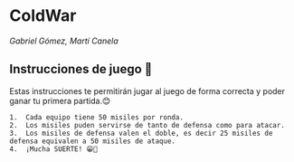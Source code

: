 # ColdWar
_Gabriel Gómez, Martí Canela_

## Instrucciones de juego 🚀

Estas instrucciones te permitirán jugar al juego de forma correcta y poder ganar tu primera partida.😊

	1.	Cada equipo tiene 50 misiles por ronda. 
	2.	Los misiles puden servirse de tanto de defensa como para atacar.
	3.	Los misiles de defensa valen el doble, es decir 25 misiles de defensa equivalen a 50 misiles de ataque.
	4.	¡Mucha SUERTE! 😁🙌
